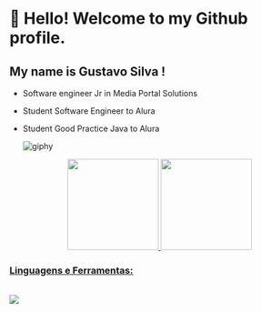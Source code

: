 # 👋 Hello! Welcome to my Github profile.
## My name is Gustavo Silva !
- Software engineer Jr in Media Portal Solutions
- Student Software Engineer to Alura
- Student Good Practice Java to Alura

  ![giphy](https://media.giphy.com/media/v1.Y2lkPTc5MGI3NjExNXQ2OHZrNXFmaWZrcHd6ZGpiano3OGUwaXQyd25zMGN4aGFtZ251diZlcD12MV9pbnRlcm5hbF9naWZfYnlfaWQmY3Q9Zw/HscDLzkO8EOTmgkhQP/giphy.gif)

  <div align="center">
  <a href="https://github.com/deboramds">
  <img height="160em" src="https://github-readme-stats.vercel.app/api?username=guh1994&theme=midnight-purple&show_icons=true&hide_border=false&count_private=true"/>
  <img height="160em" src="https://github-readme-stats.vercel.app/api/top-langs/?username=guh1994&theme=midnight-purple&show_icons=true&hide_border=false&layout=compact"/>
</div>

### Linguagens e Ferramentas:
<div style="display: inline_block"><br>
 <img src="https://cdn.jsdelivr.net/gh/devicons/devicon@latest/icons/java/java-original-wordmark.svg" />

</div>
<!--
**guh1994/guh1994** is a ✨ _special_ ✨ repository because its `README.md` (this file) appears on your GitHub profile.

Here are some ideas to get you started:

- 🔭 I’m currently working on ...
- 🌱 I’m currently learning ...
- 👯 I’m looking to collaborate on ...
- 🤔 I’m looking for help with ...
- 💬 Ask me about ...
- 📫 How to reach me: ...
- 😄 Pronouns: ...
- ⚡ Fun fact: ...
-->
